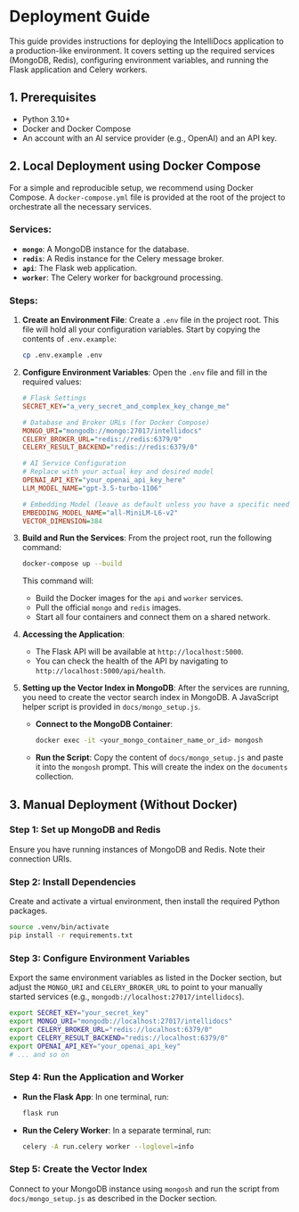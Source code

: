 # Deployment Guide

This guide provides instructions for deploying the IntelliDocs application to a production-like environment. It covers setting up the required services (MongoDB, Redis), configuring environment variables, and running the Flask application and Celery workers.

## 1. Prerequisites

-   Python 3.10+
-   Docker and Docker Compose
-   An account with an AI service provider (e.g., OpenAI) and an API key.

## 2. Local Deployment using Docker Compose

For a simple and reproducible setup, we recommend using Docker Compose. A `docker-compose.yml` file is provided at the root of the project to orchestrate all the necessary services.

### Services:

*   **`mongo`**: A MongoDB instance for the database.
*   **`redis`**: A Redis instance for the Celery message broker.
*   **`api`**: The Flask web application.
*   **`worker`**: The Celery worker for background processing.

### Steps:

1.  **Create an Environment File**:
    Create a `.env` file in the project root. This file will hold all your configuration variables. Start by copying the contents of `.env.example`:

    ```bash
    cp .env.example .env
    ```

2.  **Configure Environment Variables**:
    Open the `.env` file and fill in the required values:

    ```ini
    # Flask Settings
    SECRET_KEY="a_very_secret_and_complex_key_change_me"

    # Database and Broker URLs (for Docker Compose)
    MONGO_URI="mongodb://mongo:27017/intellidocs"
    CELERY_BROKER_URL="redis://redis:6379/0"
    CELERY_RESULT_BACKEND="redis://redis:6379/0"

    # AI Service Configuration
    # Replace with your actual key and desired model
    OPENAI_API_KEY="your_openai_api_key_here"
    LLM_MODEL_NAME="gpt-3.5-turbo-1106"

    # Embedding Model (leave as default unless you have a specific need)
    EMBEDDING_MODEL_NAME="all-MiniLM-L6-v2"
    VECTOR_DIMENSION=384
    ```

3.  **Build and Run the Services**:
    From the project root, run the following command:

    ```bash
    docker-compose up --build
    ```

    This command will:
    *   Build the Docker images for the `api` and `worker` services.
    *   Pull the official `mongo` and `redis` images.
    *   Start all four containers and connect them on a shared network.

4.  **Accessing the Application**:
    *   The Flask API will be available at `http://localhost:5000`.
    *   You can check the health of the API by navigating to `http://localhost:5000/api/health`.

5.  **Setting up the Vector Index in MongoDB**:
    After the services are running, you need to create the vector search index in MongoDB. A JavaScript helper script is provided in `docs/mongo_setup.js`.

    *   **Connect to the MongoDB Container**:
        ```bash
        docker exec -it <your_mongo_container_name_or_id> mongosh
        ```

    *   **Run the Script**: Copy the content of `docs/mongo_setup.js` and paste it into the `mongosh` prompt. This will create the index on the `documents` collection.

## 3. Manual Deployment (Without Docker)

### Step 1: Set up MongoDB and Redis

Ensure you have running instances of MongoDB and Redis. Note their connection URIs.

### Step 2: Install Dependencies

Create and activate a virtual environment, then install the required Python packages.

```bash
source .venv/bin/activate
pip install -r requirements.txt
```

### Step 3: Configure Environment Variables

Export the same environment variables as listed in the Docker section, but adjust the `MONGO_URI` and `CELERY_BROKER_URL` to point to your manually started services (e.g., `mongodb://localhost:27017/intellidocs`).

```bash
export SECRET_KEY="your_secret_key"
export MONGO_URI="mongodb://localhost:27017/intellidocs"
export CELERY_BROKER_URL="redis://localhost:6379/0"
export CELERY_RESULT_BACKEND="redis://localhost:6379/0"
export OPENAI_API_KEY="your_openai_api_key"
# ... and so on
```

### Step 4: Run the Application and Worker

*   **Run the Flask App**:
    In one terminal, run:
    ```bash
    flask run
    ```

*   **Run the Celery Worker**:
    In a separate terminal, run:
    ```bash
    celery -A run.celery worker --loglevel=info
    ```

### Step 5: Create the Vector Index

Connect to your MongoDB instance using `mongosh` and run the script from `docs/mongo_setup.js` as described in the Docker section.
